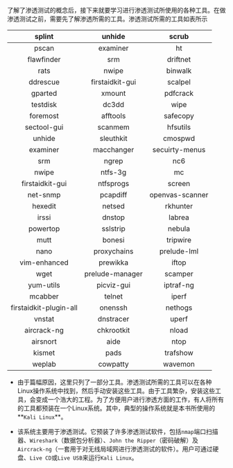 
了解了渗透测试的概念后，接下来就要学习进行渗透测试所使用的各种工具。在做渗透测试之前，需要先了解渗透所需的工具。渗透测试所需的工具如表所示

| splint   				 | unhide    	   |  scrub  		 |
| :--------------------: | :-------------: | :-------------: |
| pscan   				 | examiner 	   | ht 			 |
| flawfinder   			 | srm 			   | driftnet 		 |
| rats   				 | nwipe 		   | binwalk 		 |
| ddrescue   			 | firstaidkit-gui | scalpel 		 |
| gparted   			 | xmount 		   | pdfcrack 		 |
| testdisk   			 | dc3dd 		   | wipe 			 |
| foremost   			 | afftools 	   | safecopy 		 |
| sectool-gui   		 | scanmem 		   | hfsutils 		 |
| unhide   				 | sleuthkit 	   | cmospwd 		 |
| examiner   			 | macchanger 	   | secuirty-menus  |
| srm   				 | ngrep 		   | nc6 			 |
| nwipe   				 | ntfs-3g 		   | mc 			 |
| firstaidkit-gui   	 | ntfsprogs 	   | screen 		 |
| net-snmp   			 | pcapdiff 	   | openvas-scanner |
| hexedit   			 | netsed 		   | rkhunter 		 |
| irssi   				 | dnstop 		   | labrea 		 |
| powertop   			 | sslstrip 	   | nebula 		 |
| mutt   				 | bonesi 		   | tripwire 		 |
| nano   				 | proxychains 	   | prelude-lml 	 |
| vim-enhanced   		 | prewikka 	   | iftop 			 |
| wget   				 | prelude-manager | scamper 		 |
| yum-utils   			 | picviz-gui 	   | iptraf-ng 		 |
| mcabber   			 | telnet 		   | iperf 			 |
| firstaidkit-plugin-all | onenssh 		   | nethogs 		 |
| vnstat   				 | dnstracer 	   | uperf 			 |
| aircrack-ng  			 | chkrootkit 	   | nload 			 |
| airsnort   			 | aide 		   | ntop 			 |
| kismet   				 | pads 		   | trafshow 		 |
| weplab   				 | cowpatty 	   | wavemon 		 |


- 由于篇幅原因，这里只列了一部分工具。渗透测试所需的工具可以在各种Linux操作系统中找到，然后手动安装这些工具。由于工具繁杂，安装这些工具，会变成一个浩大的工程。为了方便用户进行渗透方面的工作，有人将所有的工具都预装在一个Linux系统。其中，典型的操作系统就是本书所使用的**`Kali Linux`**。


- 该系统主要用于渗透测试。它预装了许多渗透测试软件，包括`nmap`端口扫描器、`Wireshark`（数据包分析器）、`John the Ripper`（密码破解）及`Aircrack-ng`（一套用于对无线局域网进行渗透测试的软件）。用户可通过硬盘、`Live CD`或`Live USB`来运行`Kali Linux`。
